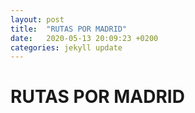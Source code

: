 ```yaml
---
layout: post
title:  "RUTAS POR MADRID"
date:   2020-05-13 20:09:23 +0200
categories: jekyll update
---
```


# RUTAS POR MADRID
